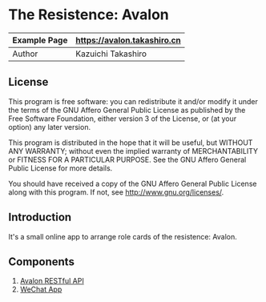 The Resistence: Avalon
==========

| Example Page |    https://avalon.takashiro.cn        |
|--------------|---------------------------------------|
| Author       |           Kazuichi Takashiro          |


License
-------
This program is free software: you can redistribute it and/or modify
it under the terms of the GNU Affero General Public License as
published by the Free Software Foundation, either version 3 of the
License, or (at your option) any later version.

This program is distributed in the hope that it will be useful,
but WITHOUT ANY WARRANTY; without even the implied warranty of
MERCHANTABILITY or FITNESS FOR A PARTICULAR PURPOSE.  See the
GNU Affero General Public License for more details.

You should have received a copy of the GNU Affero General Public License
along with this program. If not, see <http://www.gnu.org/licenses/>.

Introduction
------------

It's a small online app to arrange role cards of the resistence: Avalon.

Components
-------------------
1. [Avalon RESTful API](https://github.com/takashiro/indie-avalon-server)
2. [WeChat App](https://github.com/takashiro/indie-avalon-wechat)
